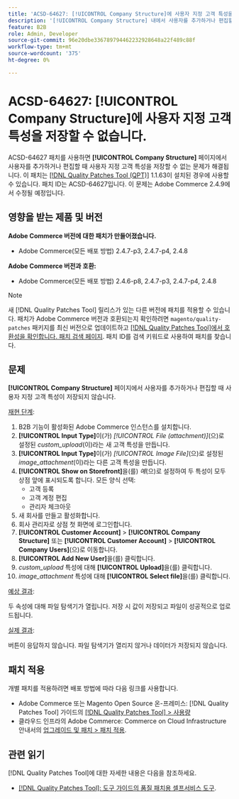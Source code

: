 ```yaml
---
title: 'ACSD-64627: [!UICONTROL Company Structure]에 사용자 지정 고객 특성을 저장할 수 없습니다.'
description: '[!UICONTROL Company Structure] 내에서 사용자를 추가하거나 편집할 때 사용자 지정 고객 특성을 저장할 수 없는 Adobe Commerce 문제를 해결하려면 ACSD-64627 패치를 적용하십시오.'
feature: B2B
role: Admin, Developer
source-git-commit: 96e20dbe336789794462232928648a22f489c88f
workflow-type: tm+mt
source-wordcount: '375'
ht-degree: 0%

---
```



# ACSD-64627: [!UICONTROL Company Structure]에 사용자 지정 고객 특성을 저장할 수 없습니다.

ACSD-64627 패치를 사용하면 **[!UICONTROL Company Structure]** 페이지에서 사용자를 추가하거나 편집할 때 사용자 지정 고객 특성을 저장할 수 없는 문제가 해결됩니다. 이 패치는 [[!DNL Quality Patches Tool (QPT)]](/help/tools/quality-patches-tool/quality-patches-tool-to-self-serve-quality-patches.md) 1.1.63이 설치된 경우에 사용할 수 있습니다. 패치 ID는 ACSD-64627입니다. 이 문제는 Adobe Commerce 2.4.9에서 수정될 예정입니다.

## 영향을 받는 제품 및 버전

**Adobe Commerce 버전에 대한 패치가 만들어졌습니다.**

* Adobe Commerce(모든 배포 방법) 2.4.7-p3, 2.4.7-p4, 2.4.8

**Adobe Commerce 버전과 호환:**

* Adobe Commerce(모든 배포 방법) 2.4.6-p8, 2.4.7-p3, 2.4.7-p4, 2.4.8

>[!NOTE]
>
>새 [!DNL Quality Patches Tool] 릴리스가 있는 다른 버전에 패치를 적용할 수 있습니다. 패치가 Adobe Commerce 버전과 호환되는지 확인하려면 `magento/quality-patches` 패키지를 최신 버전으로 업데이트하고 [[!DNL Quality Patches Tool]에서 호환성을 확인합니다. 패치 검색 페이지](https://experienceleague.adobe.com/tools/commerce-quality-patches/index.html). 패치 ID를 검색 키워드로 사용하여 패치를 찾습니다.

## 문제

**[!UICONTROL Company Structure]** 페이지에서 사용자를 추가하거나 편집할 때 사용자 지정 고객 특성이 저장되지 않습니다.

<u>재현 단계</u>:

1. B2B 기능이 활성화된 Adobe Commerce 인스턴스를 설치합니다.
1. **[!UICONTROL Input Type]**&#x200B;이(가) *[!UICONTROL File (attachment)]*(으)로 설정된 *custom_upload*(이)라는 새 고객 특성을 만듭니다.
1. **[!UICONTROL Input Type]**&#x200B;이(가) *[!UICONTROL Image File]*(으)로 설정된 *image_attachment*(이)라는 다른 고객 특성을 만듭니다.
1. **[!UICONTROL Show on Storefront]**&#x200B;을(를) *예*(으)로 설정하여 두 특성이 모두 상점 앞에 표시되도록 합니다. 모든 양식 선택:
   * 고객 등록
   * 고객 계정 편집
   * 관리자 체크아웃
1. 새 회사를 만들고 활성화합니다.
1. 회사 관리자로 상점 첫 화면에 로그인합니다.
1. **[!UICONTROL Customer Account]** > **[!UICONTROL Company Structure]** 또는 **[!UICONTROL Customer Account]** > **[!UICONTROL Company Users]**(으)로 이동합니다.
1. **[!UICONTROL Add New User]**&#x200B;을(를) 클릭합니다.
1. *custom_upload* 특성에 대해 **[!UICONTROL Upload]**&#x200B;을(를) 클릭합니다.
1. *image_attachment* 특성에 대해 **[!UICONTROL Select file]**&#x200B;을(를) 클릭합니다.

<u>예상 결과</u>:

두 속성에 대해 파일 탐색기가 열립니다. 저장 시 값이 저장되고 파일이 성공적으로 업로드됩니다.

<u>실제 결과</u>:

버튼이 응답하지 않습니다. 파일 탐색기가 열리지 않거나 데이터가 저장되지 않습니다.

## 패치 적용

개별 패치를 적용하려면 배포 방법에 따라 다음 링크를 사용합니다.

* Adobe Commerce 또는 Magento Open Source 온-프레미스: [!DNL Quality Patches Tool] 가이드의 [[!DNL Quality Patches Tool] > 사용량](/help/tools/quality-patches-tool/usage.md)
* 클라우드 인프라의 Adobe Commerce: Commerce on Cloud Infrastructure 안내서의 [업그레이드 및 패치 > 패치 적용](https://experienceleague.adobe.com/docs/commerce-cloud-service/user-guide/develop/upgrade/apply-patches.html).

## 관련 읽기

[!DNL Quality Patches Tool]에 대한 자세한 내용은 다음을 참조하세요.

* [[!DNL Quality Patches Tool]: 도구 가이드의 품질 패치용 셀프서비스 도구](/help/tools/quality-patches-tool/quality-patches-tool-to-self-serve-quality-patches.md).
